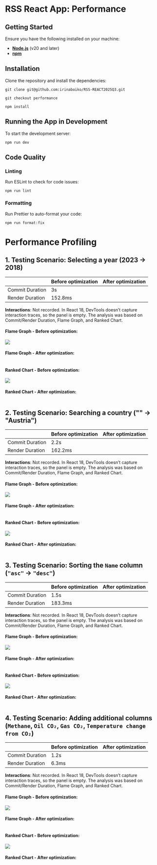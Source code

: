 # RSS React App: Performance

## Getting Started

Ensure you have the following installed on your machine:

- [**Node.js**](https://nodejs.org/) (v20 and later)
- [**npm**](https://www.npmjs.com/)

## Installation

Clone the repository and install the dependencies:

`git clone git@github.com:irinaboiko/RSS-REACT2025Q3.git`

`git checkout performance`

`npm install`

## Running the App in Development

To start the development server:

`npm run dev`

## Code Quality

### Linting

Run ESLint to check for code issues:

`npm run lint`

### Formatting

Run Prettier to auto-format your code:

`npm run format:fix`

# Performance Profiling

## 1. Testing Scenario: Selecting a year (2023 -> 2018)

|                 | Before optimization | After optimization |
|-----------------|---------------------|--------------------|
| Commit Duration | 3s                  |                    |
| Render Duration | 152.8ms             |                    |

**Interactions**: Not recorded. In React 18, DevTools doesn’t capture interaction traces, so the panel is empty. The analysis was based on Commit/Render Duration, Flame Graph, and Ranked Chart.

#### Flame Graph - Before optimization:
![](public/performance/fg-1-not-opt.png)

#### Flame Graph - After optimization:
![]()

#### Ranked Chart - Before optimization:
![](public/performance/rc-1-not-opt.png)

#### Ranked Chart - After optimization:
![]()

## 2. Testing Scenario: Searching a country ("" -> "Austria")

|                 | Before optimization | After optimization |
|-----------------|---------------------|--------------------|
| Commit Duration | 2.2s                |                    |
| Render Duration | 162.2ms             |                    |

**Interactions**: Not recorded. In React 18, DevTools doesn’t capture interaction traces, so the panel is empty. The analysis was based on Commit/Render Duration, Flame Graph, and Ranked Chart.

#### Flame Graph - Before optimization:
![](public/performance/fg-2-not-opt.png)

#### Flame Graph - After optimization:
![]()

#### Ranked Chart - Before optimization:
![](public/performance/rc-2-not-opt.png)

#### Ranked Chart - After optimization:
![]()

## 3. Testing Scenario: Sorting the `Name` column (`"asc"` -> `"desc"`)

|                 | Before optimization | After optimization |
|-----------------|---------------------|--------------------|
| Commit Duration | 1.5s                |                    |
| Render Duration | 183.3ms             |                    |

**Interactions**: Not recorded. In React 18, DevTools doesn’t capture interaction traces, so the panel is empty. The analysis was based on Commit/Render Duration, Flame Graph, and Ranked Chart.

#### Flame Graph - Before optimization:
![](public/performance/fg-3-not-opt.png)

#### Flame Graph - After optimization:
![]()

#### Ranked Chart - Before optimization:
![](public/performance/rc-3-not-opt.png)

#### Ranked Chart - After optimization:
![]()

## 4. Testing Scenario: Adding additional columns (`Methane`, `Oil CO₂`, `Gas CO₂`, `Temperature change from CO₂`)

|                 | Before optimization | After optimization |
|-----------------|---------------------|--------------------|
| Commit Duration | 1.2s                |                    |
| Render Duration | 6.3ms               |                    |

**Interactions**: Not recorded. In React 18, DevTools doesn’t capture interaction traces, so the panel is empty. The analysis was based on Commit/Render Duration, Flame Graph, and Ranked Chart.

#### Flame Graph - Before optimization:
![](public/performance/fg-4-not-opt.png)

#### Flame Graph - After optimization:
![]()

#### Ranked Chart - Before optimization:
![](public/performance/rc-4-not-opt.png)

#### Ranked Chart - After optimization:
![]()
